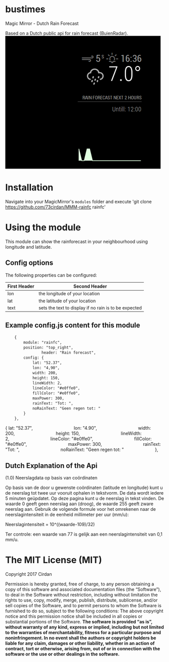 # bustimes
Magic Mirror - Dutch Rain Forecast

Based on a Dutch public api for rain forecast (BuienRadar). 
![call](https://github.com/73cirdan/MMM-rainfc/blob/master/screenshot2.png)

# Installation
Navigate into your MagicMirror's `modules` folder and execute
 'git clone https://github.com/73cirdan/MMM-rainfc rainfc'
# Using the module
This module can show the rainforecast in your neighbourhood using longitude and latitude.

## Config options
The following properties can be configured:

First Header | Second Header
------------ | ------------- 
lon | the longitude of your location
lat | the latitude of your location
text | sets the text to display if no rain is to be expected

## Example config.js content for this module
		{
			module: "rainfc",
			position: "top_right",
                	header: "Rain forecast",
			config: {
				lat: "52.37",
				lon: "4,90", 
				width: 200,
				height: 150,
				lineWidth: 2,
				lineColor: "#e0ffe0",
				fillColor: "#e0ffe0",
				maxPower: 300,
				rainText: "Tot: ",
				noRainText: "Geen regen tot: "
			}
		},

{
lat: "52.37",                                 
lon: "4.90",                                 
width: 200,                                 
height: 150,                                 
lineWidth: 2,                                 
lineColor: "#e0ffe0",                                 
fillColor: "#e0ffe0",                                 
maxPower: 300,                                 
rainText: "Tot: ",                                 
noRainText: "Geen regen tot: "                         
},
## Dutch Explanation of the Api
(1.0) Neerslagdata op basis van coördinaten

Op basis van de door u gewenste coördinaten (latitude en longitude) kunt u de neerslag tot twee uur vooruit ophalen in tekstvorm. De data wordt iedere 5 minuten geüpdatet. Op deze pagina kunt u de neerslag in tekst vinden. De waarde 0 geeft geen neerslag aan (droog), de waarde 255 geeft zware neerslag aan. Gebruik de volgende formule voor het omrekenen naar de neerslagintensiteit in de eenheid millimeter per uur (mm/u):

Neerslagintensiteit = 10^((waarde-109)/32)

Ter controle: een waarde van 77 is gelijk aan een neerslagintensiteit van 0,1 mm/u.

The MIT License (MIT) 
===================== 
Copyright 2017 Cirdan

Permission is hereby granted, free of charge, to any person obtaining a copy of this software and associated documentation files (the “Software”), to deal in the Software without restriction, including without limitation the rights to use, copy, modify, merge, publish, distribute, sublicense, and/or sell copies of the Software, and to permit persons to whom the Software is furnished to do so, subject to the following conditions: The above copyright notice and this permission notice shall be included in all copies or substantial portions of the Software. **The software is provided “as is”, without warranty of any kind, express or implied, including but not limited to the warranties of merchantability, fitness for a particular purpose and noninfringement. In no event shall the authors or copyright holders be liable for any claim, damages or other liability, whether in an action of contract, tort or otherwise, arising from, out of or in connection with the software or the use or other dealings in the software.** 

